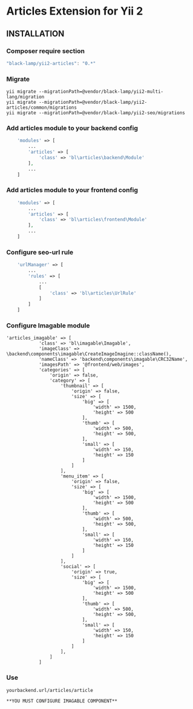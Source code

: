 Articles Extension for Yii 2
=====================================

INSTALLATION
------------

### Composer require section
```javascript
"black-lamp/yii2-articles": "0.*"
```

### Migrate

	yii migrate --migrationPath=@vendor/black-lamp/yii2-multi-lang/migration
	yii migrate --migrationPath=@vendor/black-lamp/yii2-articles/common/migrations
	yii migrate --migrationPath=@vendor/black-lamp/yii2-seo/migrations

### Add articles module to your backend config
```php
    'modules' => [
    	...
        'articles' => [
            'class' => 'bl\articles\backend\Module'
        ],
        ...
    ]
```

### Add articles module to your frontend config
```php
    'modules' => [
    	...
        'articles' => [
            'class' => 'bl\articles\frontend\Module'
        ],
        ...
    ]
```

### Configure seo-url rule
```php
	'urlManager' => [
		...
		'rules' => [
			...
			[
				'class' => 'bl\articles\UrlRule'
			]
		]
	]
```

### Configure Imagable module
```
'articles_imagable' => [
            'class' => 'bl\imagable\Imagable',
            'imageClass' => \backend\components\imagable\CreateImageImagine::className(),
            'nameClass' => 'backend\components\imagable\CRC32Name',
            'imagesPath' => '@frontend/web/images',
            'categories' => [
                'origin' => false,
                'category' => [
                    'thumbnail' => [
                        'origin' => false,
                        'size' => [
                            'big' => [
                                'width' => 1500,
                                'height' => 500
                            ],
                            'thumb' => [
                                'width' => 500,
                                'height' => 500,
                            ],
                            'small' => [
                                'width' => 150,
                                'height' => 150
                            ]
                        ]
                    ],
                    'menu_item' => [
                        'origin' => false,
                        'size' => [
                            'big' => [
                                'width' => 1500,
                                'height' => 500
                            ],
                            'thumb' => [
                                'width' => 500,
                                'height' => 500,
                            ],
                            'small' => [
                                'width' => 150,
                                'height' => 150
                            ]
                        ]
                    ],
                    'social' => [
                        'origin' => true,
                        'size' => [
                            'big' => [
                                'width' => 1500,
                                'height' => 500
                            ],
                            'thumb' => [
                                'width' => 500,
                                'height' => 500,
                            ],
                            'small' => [
                                'width' => 150,
                                'height' => 150
                            ]
                        ]
                    ],
                ]
            ]
```

### Use
	yourbackend.url/articles/article
	
	**YOU MUST CONFIGURE IMAGABLE COMPONENT**
